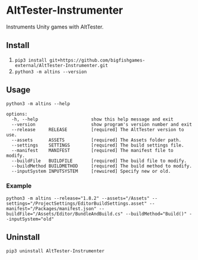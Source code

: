 # AltTester-Instrumenter
Instruments Unity games with AltTester.

## Install
1. `pip3 install git+https://github.com/bigfishgames-external/AltTester-Instrumenter.git`
1. `python3 -m altins --version`

## Usage
`python3 -m altins --help`
```
options:
  -h, --help                    show this help message and exit
  --version                     show program's version number and exit
  --release     RELEASE         [required] The AltTester version to use.
  --assets      ASSETS          [required] The Assets folder path.
  --settings    SETTINGS        [required] The build settings file.
  --manifest    MANIFEST        [required] The manifest file to modify.
  --buildFile   BUILDFILE       [required] The build file to modify.
  --buildMethod BUILDMETHOD     [required] The build method to modify.
  --inputSystem INPUTSYSTEM     [rewuired] Specify new or old.
```

### Example
`python3 -m altins --release="1.8.2" --assets="/Assets" --settings="/ProjectSettings/EditorBuildSettings.asset" --manifest="/Packages/manifest.json" --buildFile="/Assets/Editor/BundleAndBuild.cs" --buildMethod="Build()" --inputSystem="old"`

## Uninstall
`pip3 uninstall AltTester-Instrumenter`
